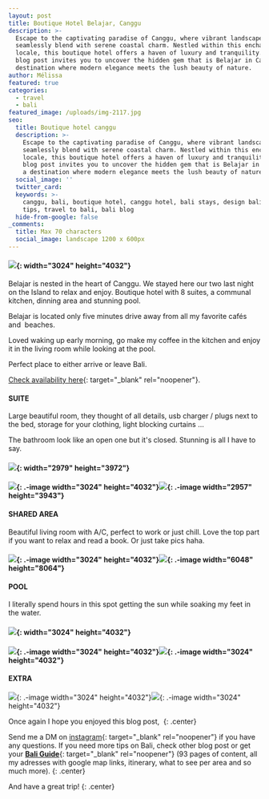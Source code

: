```yaml
---
layout: post
title: Boutique Hotel Belajar, Canggu
description: >-
  Escape to the captivating paradise of Canggu, where vibrant landscapes
  seamlessly blend with serene coastal charm. Nestled within this enchanting
  locale, this boutique hotel offers a haven of luxury and tranquility. This
  blog post invites you to uncover the hidden gem that is Belajar in Canggu – a
  destination where modern elegance meets the lush beauty of nature.
author: Mélissa
featured: true
categories:
  - travel
  - bali
featured_image: /uploads/img-2117.jpg
seo:
  title: Boutique hotel canggu
  description: >-
    Escape to the captivating paradise of Canggu, where vibrant landscapes
    seamlessly blend with serene coastal charm. Nestled within this enchanting
    locale, this boutique hotel offers a haven of luxury and tranquility. This
    blog post invites you to uncover the hidden gem that is Belajar in Canggu –
    a destination where modern elegance meets the lush beauty of nature.
  social_image: ''
  twitter_card:
  keywords: >-
    canggu, bali, boutique hotel, canggu hotel, bali stays, design bali, travel
    tips, travel to bali, bali blog 
  hide-from-google: false
_comments:
  title: Max 70 characters
  social_image: landscape 1200 x 600px
---
```

#### ![](/uploads/img-2117.jpg){: width="3024" height="4032"}

Belajar is nested in the heart of Canggu. We stayed here our two last night on the Island to relax and enjoy. Boutique hotel with 8 suites, a communal kitchen, dinning area and stunning pool.&nbsp;

Belajar is located only five minutes drive away from all my favorite cafés and&nbsp; beaches.&nbsp;

Loved waking up early morning, go make my coffee in the kitchen and enjoy it in the living room while looking at the pool.&nbsp;

Perfect place to either arrive or leave Bali.&nbsp;

[Check availability here](https://belajarbali.com/#/){: target="_blank" rel="noopener"}.&nbsp;

#### SUITE

Large beautiful room, they thought of all details, usb charger / plugs next to the bed, storage for your clothing, light blocking curtains …&nbsp;

The bathroom look like an open one but it's closed. Stunning is all I have to say.&nbsp;

#### ![](/uploads/img-1929.jpg){: width="2979" height="3972"}

#### ![](/uploads/img-1933.jpg){: .-image width="3024" height="4032"}![](/uploads/img-1930.jpg){: .-image width="2957" height="3943"}

#### SHARED AREA

Beautiful living room with A/C, perfect to work or just chill. Love the top part if you want to relax and read a book. Or just take pics haha.&nbsp;

#### ![](/uploads/img-2091-2.jpg){: .-image width="3024" height="4032"}![](/uploads/img-2052.jpg){: .-image width="6048" height="8064"}

#### POOL&nbsp;

I literally spend hours in this spot getting the sun while soaking my feet in the water.&nbsp;

#### ![](/uploads/img-4796.jpg){: width="3024" height="4032"}

#### ![](/uploads/img-1977.jpg){: .-image width="3024" height="4032"}![](/uploads/img-1988.jpg){: .-image width="3024" height="4032"}

#### EXTRA

![](/uploads/img-2101.jpg){: .-image width="3024" height="4032"}![](/uploads/img-2114.jpg){: .-image width="3024" height="4032"}

Once again I hope you enjoyed this blog post,&nbsp;
{: .center}

Send me a DM on&nbsp;[instagram](https://www.instagram.com/nomadedreamer/){: target="_blank" rel="noopener"}&nbsp;if you have any questions. If you need more tips on Bali, check other blog post or get your&nbsp;[**Bali Guide**](https://nomadedreamer.gumroad.com/l/baliguide){: target="_blank" rel="noopener"}&nbsp;(93 pages of content, all my adresses with google map links, itinerary, what to see per area and so much more).
{: .center}

And have a great trip!
{: .center}